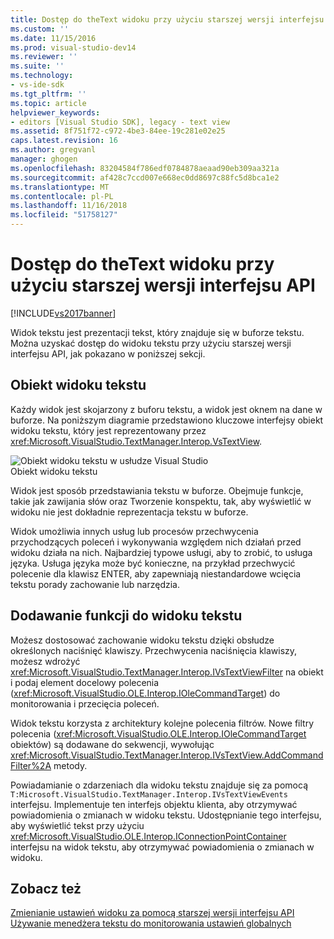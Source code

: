 ```yaml
---
title: Dostęp do theText widoku przy użyciu starszej wersji interfejsu API | Dokumentacja firmy Microsoft
ms.custom: ''
ms.date: 11/15/2016
ms.prod: visual-studio-dev14
ms.reviewer: ''
ms.suite: ''
ms.technology:
- vs-ide-sdk
ms.tgt_pltfrm: ''
ms.topic: article
helpviewer_keywords:
- editors [Visual Studio SDK], legacy - text view
ms.assetid: 8f751f72-c972-4be3-84ee-19c281e02e25
caps.latest.revision: 16
ms.author: gregvanl
manager: ghogen
ms.openlocfilehash: 83204584f786edf0784878aeaad90eb309aa321a
ms.sourcegitcommit: af428c7ccd007e668ec0dd8697c88fc5d8bca1e2
ms.translationtype: MT
ms.contentlocale: pl-PL
ms.lasthandoff: 11/16/2018
ms.locfileid: "51758127"
---
```

# <a name="accessing-thetext-view-by-using-the-legacy-api"></a>Dostęp do theText widoku przy użyciu starszej wersji interfejsu API
[!INCLUDE[vs2017banner](../includes/vs2017banner.md)]

Widok tekstu jest prezentacji tekst, który znajduje się w buforze tekstu. Można uzyskać dostęp do widoku tekstu przy użyciu starszej wersji interfejsu API, jak pokazano w poniższej sekcji.  
  
## <a name="text-view-object"></a>Obiekt widoku tekstu  
 Każdy widok jest skojarzony z buforu tekstu, a widok jest oknem na dane w buforze. Na poniższym diagramie przedstawiono kluczowe interfejsy obiekt widoku tekstu, który jest reprezentowany przez <xref:Microsoft.VisualStudio.TextManager.Interop.VsTextView>.  
  
 ![Obiekt widoku tekstu w usłudze Visual Studio](../extensibility/media/vstextview.gif "vstextview")  
Obiekt widoku tekstu  
  
 Widok jest sposób przedstawiania tekstu w buforze. Obejmuje funkcje, takie jak zawijania słów oraz Tworzenie konspektu, tak, aby wyświetlić w widoku nie jest dokładnie reprezentacja tekstu w buforze.  
  
 Widok umożliwia innych usług lub procesów przechwycenia przychodzących poleceń i wykonywania względem nich działań przed widoku działa na nich. Najbardziej typowe usługi, aby to zrobić, to usługa języka. Usługa języka może być konieczne, na przykład przechwycić polecenie dla klawisz ENTER, aby zapewniają niestandardowe wcięcia tekstu porady zachowanie lub narzędzia.  
  
## <a name="adding-functionality-to-the-text-view"></a>Dodawanie funkcji do widoku tekstu  
 Możesz dostosować zachowanie widoku tekstu dzięki obsłudze określonych naciśnięć klawiszy. Przechwycenia naciśnięcia klawiszy, możesz wdrożyć <xref:Microsoft.VisualStudio.TextManager.Interop.IVsTextViewFilter> na obiekt i podaj element docelowy polecenia (<xref:Microsoft.VisualStudio.OLE.Interop.IOleCommandTarget>) do monitorowania i przecięcia poleceń.  
  
 Widok tekstu korzysta z architektury kolejne polecenia filtrów. Nowe filtry polecenia (<xref:Microsoft.VisualStudio.OLE.Interop.IOleCommandTarget> obiektów) są dodawane do sekwencji, wywołując <xref:Microsoft.VisualStudio.TextManager.Interop.IVsTextView.AddCommandFilter%2A> metody.  
  
 Powiadamianie o zdarzeniach dla widoku tekstu znajduje się za pomocą `T:Microsoft.VisualStudio.TextManager.Interop.IVsTextViewEvents` interfejsu. Implementuje ten interfejs objektu klienta, aby otrzymywać powiadomienia o zmianach w widoku tekstu. Udostępnianie tego interfejsu, aby wyświetlić tekst przy użyciu <xref:Microsoft.VisualStudio.OLE.Interop.IConnectionPointContainer> interfejsu na widok tekstu, aby otrzymywać powiadomienia o zmianach w widoku.  
  
## <a name="see-also"></a>Zobacz też  
 [Zmienianie ustawień widoku za pomocą starszej wersji interfejsu API](../extensibility/changing-view-settings-by-using-the-legacy-api.md)   
 [Używanie menedżera tekstu do monitorowania ustawień globalnych](../extensibility/using-the-text-manager-to-monitor-global-settings.md)


